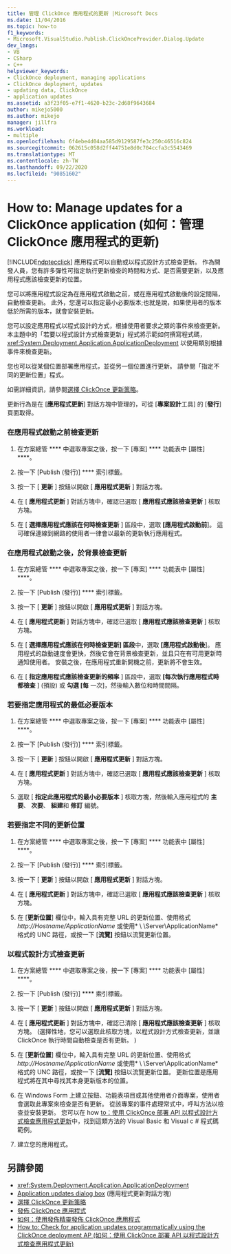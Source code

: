 ```yaml
---
title: 管理 ClickOnce 應用程式的更新 |Microsoft Docs
ms.date: 11/04/2016
ms.topic: how-to
f1_keywords:
- Microsoft.VisualStudio.Publish.ClickOnceProvider.Dialog.Update
dev_langs:
- VB
- CSharp
- C++
helpviewer_keywords:
- ClickOnce deployment, managing applications
- ClickOnce deployment, updates
- updating data, ClickOnce
- application updates
ms.assetid: a3f23f05-e7f1-4620-b23c-2d68f9643684
author: mikejo5000
ms.author: mikejo
manager: jillfra
ms.workload:
- multiple
ms.openlocfilehash: 6f4ebe4d04aa585d9129587fe3c250c46516c824
ms.sourcegitcommit: 062615c058d2ff44751e8d0c704ccfa3c5543469
ms.translationtype: MT
ms.contentlocale: zh-TW
ms.lasthandoff: 09/22/2020
ms.locfileid: "90851602"
---
```

# <a name="how-to-manage-updates-for-a-clickonce-application"></a>How to: Manage updates for a ClickOnce application (如何：管理 ClickOnce 應用程式的更新)
[!INCLUDE[ndptecclick](../deployment/includes/ndptecclick_md.md)] 應用程式可以自動或以程式設計方式檢查更新。 作為開發人員，您有許多彈性可指定執行更新檢查的時間和方式、是否需要更新，以及應用程式應該檢查更新的位置。

 您可以將應用程式設定為在應用程式啟動之前，或在應用程式啟動後的設定間隔，自動檢查更新。 此外，您還可以指定最小必要版本;也就是說，如果使用者的版本低於所需的版本，就會安裝更新。

 您可以設定應用程式以程式設計的方式，根據使用者要求之類的事件來檢查更新。 本主題中的「若要以程式設計方式檢查更新」程式將示範如何撰寫程式碼， <xref:System.Deployment.Application.ApplicationDeployment> 以使用類別根據事件來檢查更新。

 您也可以從某個位置部署應用程式，並從另一個位置進行更新。 請參閱「指定不同的更新位置」程式。

 如需詳細資訊，請參閱[選擇 ClickOnce 更新策略](../deployment/choosing-a-clickonce-update-strategy.md)。

 更新行為是在 [**應用程式更新**] 對話方塊中管理的，可從 [**專案設計**工具] 的 [**發行**] 頁面取得。

### <a name="to-check-for-updates-before-the-application-starts"></a>在應用程式啟動之前檢查更新

1. 在方案總管 **** 中選取專案之後，按一下 [專案] **** 功能表中 [屬性] ****。

2. 按一下 [Publish (發行)] **** 索引標籤。

3. 按一下 [ **更新** ] 按鈕以開啟 [ **應用程式更新** ] 對話方塊。

4. 在 [ **應用程式更新** ] 對話方塊中，確認已選取 [ **應用程式應該檢查更新** ] 核取方塊。

5. 在 [ **選擇應用程式應該在何時檢查更新** ] 區段中，選取 **[應用程式啟動前**]。 這可確保連線到網路的使用者一律會以最新的更新執行應用程式。

### <a name="to-check-for-updates-in-the-background-after-the-application-starts"></a>在應用程式啟動之後，於背景檢查更新

1. 在方案總管 **** 中選取專案之後，按一下 [專案] **** 功能表中 [屬性] ****。

2. 按一下 [Publish (發行)] **** 索引標籤。

3. 按一下 [ **更新** ] 按鈕以開啟 [ **應用程式更新** ] 對話方塊。

4. 在 [ **應用程式更新** ] 對話方塊中，確認已選取 [ **應用程式應該檢查更新** ] 核取方塊。

5. 在 [ **選擇應用程式應該在何時檢查更新] 區段**中，選取 **[應用程式啟動後**]。 應用程式的啟動速度會更快，然後它會在背景檢查更新，並且只在有可用更新時通知使用者。 安裝之後，在應用程式重新開機之前，更新將不會生效。

6. 在 [ **指定應用程式應該檢查更新的頻率** ] 區段中，選取 **[每次執行應用程式時都檢查** ] (預設) 或 **勾選 [每** 一次]，然後輸入數位和時間間隔。

### <a name="to-specify-a-minimum-required-version-for-the-application"></a>若要指定應用程式的最低必要版本

1. 在方案總管 **** 中選取專案之後，按一下 [專案] **** 功能表中 [屬性] ****。

2. 按一下 [Publish (發行)] **** 索引標籤。

3. 按一下 [ **更新** ] 按鈕以開啟 [ **應用程式更新** ] 對話方塊。

4. 在 [ **應用程式更新** ] 對話方塊中，確認已選取 [ **應用程式應該檢查更新** ] 核取方塊。

5. 選取 [ **指定此應用程式的最小必要版本** ] 核取方塊，然後輸入應用程式的 **主要**、 **次要**、 **組建**和 **修訂** 編號。

### <a name="to-specify-a-different-update-location"></a>若要指定不同的更新位置

1. 在方案總管 **** 中選取專案之後，按一下 [專案] **** 功能表中 [屬性] ****。

2. 按一下 [Publish (發行)] **** 索引標籤。

3. 按一下 [ **更新** ] 按鈕以開啟 [ **應用程式更新** ] 對話方塊。

4. 在 [ **應用程式更新** ] 對話方塊中，確認已選取 [ **應用程式應該檢查更新** ] 核取方塊。

5. 在 [**更新位置**] 欄位中，輸入具有完整 URL 的更新位置、使用格式 *http://Hostname/ApplicationName* 或使用* \\ \Server\ApplicationName*格式的 UNC 路徑，或按一下 [**流覽]** 按鈕以流覽更新位置。

### <a name="to-check-for-updates-programmatically"></a>以程式設計方式檢查更新

1. 在方案總管 **** 中選取專案之後，按一下 [專案] **** 功能表中 [屬性] ****。

2. 按一下 [Publish (發行)] **** 索引標籤。

3. 按一下 [ **更新** ] 按鈕以開啟 [ **應用程式更新** ] 對話方塊。

4. 在 [ **應用程式更新** ] 對話方塊中，確認已清除 [ **應用程式應該檢查更新** ] 核取方塊。  (選擇性地，您可以選取此核取方塊，以程式設計方式檢查更新，並讓 ClickOnce 執行時間自動檢查是否有更新。 ) 

5. 在 [**更新位置**] 欄位中，輸入具有完整 URL 的更新位置、使用格式 *http://Hostname/ApplicationName* 或使用* \\ \Server\ApplicationName*格式的 UNC 路徑，或按一下 [**流覽]** 按鈕以流覽更新位置。 更新位置是應用程式將在其中尋找其本身更新版本的位置。

6. 在 Windows Form 上建立按鈕、功能表項目或其他使用者介面專案，使用者會選取此專案來檢查是否有更新。 從該專案的事件處理常式中，呼叫方法以檢查並安裝更新。 您可以在 how [to：使用 ClickOnce 部署 API 以程式設計方式檢查應用程式更新](../deployment/how-to-check-for-application-updates-programmatically-using-the-clickonce-deployment-api.md)中，找到這類方法的 Visual Basic 和 Visual c # 程式碼範例。

7. 建立您的應用程式。

## <a name="see-also"></a>另請參閱
- <xref:System.Deployment.Application.ApplicationDeployment>
- [Application updates dialog box](/previous-versions/visualstudio/visual-studio-2010/axw1fa38(v=vs.100)) (應用程式更新對話方塊)
- [選擇 ClickOnce 更新策略](../deployment/choosing-a-clickonce-update-strategy.md)
- [發佈 ClickOnce 應用程式](../deployment/publishing-clickonce-applications.md)
- [如何：使用發佈精靈發佈 ClickOnce 應用程式](../deployment/how-to-publish-a-clickonce-application-using-the-publish-wizard.md)
- [How to: Check for application updates programmatically using the ClickOnce deployment AP (如何：使用 ClickOnce 部署 API 以程式設計方式檢查應用程式更新)](../deployment/how-to-check-for-application-updates-programmatically-using-the-clickonce-deployment-api.md)
